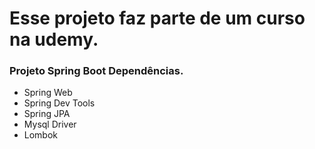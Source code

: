 # Esse projeto faz parte de um curso na udemy.

### Projeto Spring Boot Dependências.
* Spring Web
* Spring Dev Tools
* Spring JPA
* Mysql Driver
* Lombok